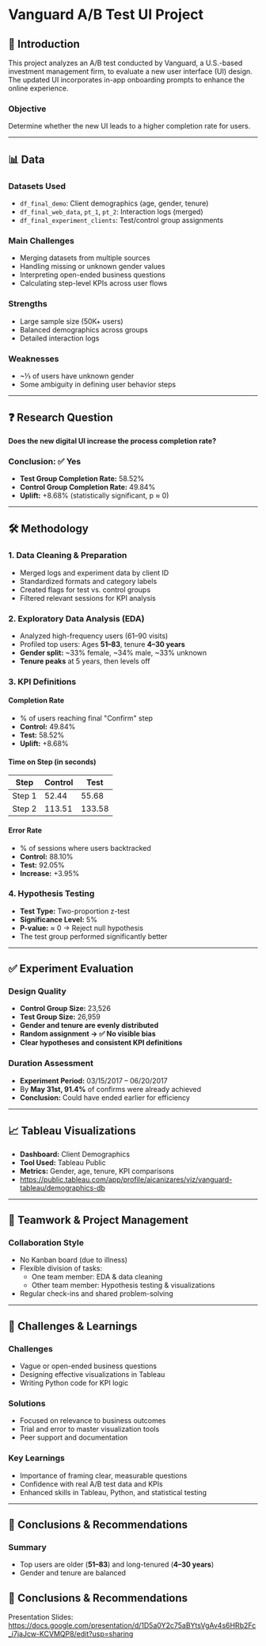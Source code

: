 # Vanguard A/B Test UI Project

## 🧠 Introduction
This project analyzes an A/B test conducted by Vanguard, a U.S.-based investment management firm, to evaluate a new user interface (UI) design. The updated UI incorporates in-app onboarding prompts to enhance the online experience.

### Objective
Determine whether the new UI leads to a higher completion rate for users.

---

## 📊 Data

### Datasets Used
- `df_final_demo`: Client demographics (age, gender, tenure)
- `df_final_web_data`, `pt_1`, `pt_2`: Interaction logs (merged)
- `df_final_experiment_clients`: Test/control group assignments

### Main Challenges
- Merging datasets from multiple sources
- Handling missing or unknown gender values
- Interpreting open-ended business questions
- Calculating step-level KPIs across user flows

### Strengths
- Large sample size (50K+ users)
- Balanced demographics across groups
- Detailed interaction logs

### Weaknesses
- ~⅓ of users have unknown gender
- Some ambiguity in defining user behavior steps

---

## ❓ Research Question
**Does the new digital UI increase the process completion rate?**

### Conclusion: ✅ Yes
- **Test Group Completion Rate:** 58.52%
- **Control Group Completion Rate:** 49.84%
- **Uplift:** +8.68% (statistically significant, p ≈ 0)

---

## 🛠️ Methodology

### 1. Data Cleaning & Preparation
- Merged logs and experiment data by client ID
- Standardized formats and category labels
- Created flags for test vs. control groups
- Filtered relevant sessions for KPI analysis

### 2. Exploratory Data Analysis (EDA)
- Analyzed high-frequency users (61–90 visits)
- Profiled top users: Ages **51–83**, tenure **4–30 years**
- **Gender split:** ~33% female, ~34% male, ~33% unknown
- **Tenure peaks** at 5 years, then levels off

### 3. KPI Definitions

#### Completion Rate
- % of users reaching final "Confirm" step
- **Control:** 49.84%
- **Test:** 58.52%
- **Uplift:** +8.68%

#### Time on Step (in seconds)
| Step | Control | Test |
|------|--------|------|
| Step 1 | 52.44 | 55.68 |
| Step 2 | 113.51 | 133.58 |

#### Error Rate
- % of sessions where users backtracked
- **Control:** 88.10%
- **Test:** 92.05%
- **Increase:** +3.95%

### 4. Hypothesis Testing
- **Test Type:** Two-proportion z-test
- **Significance Level:** 5%
- **P-value:** ≈ 0 → Reject null hypothesis
- The test group performed significantly better

---

## ✅ Experiment Evaluation

### Design Quality
- **Control Group Size:** 23,526
- **Test Group Size:** 26,959
- **Gender and tenure are evenly distributed**
- **Random assignment → ✅ No visible bias**
- **Clear hypotheses and consistent KPI definitions**

### Duration Assessment
- **Experiment Period:** 03/15/2017 – 06/20/2017
- By **May 31st, 91.4%** of confirms were already achieved
- **Conclusion:** Could have ended earlier for efficiency

---

## 📈 Tableau Visualizations
- **Dashboard:** Client Demographics 
- **Tool Used:** Tableau Public
- **Metrics:** Gender, age, tenure, KPI comparisons
- https://public.tableau.com/app/profile/aicanizares/viz/vanguard-tableau/demographics-db
---

## 🤝 Teamwork & Project Management

### Collaboration Style
- No Kanban board (due to illness)
- Flexible division of tasks:
  - One team member: EDA & data cleaning
  - Other team member: Hypothesis testing & visualizations
- Regular check-ins and shared problem-solving

---

## 🚧 Challenges & Learnings

### Challenges
- Vague or open-ended business questions
- Designing effective visualizations in Tableau
- Writing Python code for KPI logic

### Solutions
- Focused on relevance to business outcomes
- Trial and error to master visualization tools
- Peer support and documentation

### Key Learnings
- Importance of framing clear, measurable questions
- Confidence with real A/B test data and KPIs
- Enhanced skills in Tableau, Python, and statistical testing

---

## 📌 Conclusions & Recommendations

### Summary
- Top users are older (**51–83**) and long-tenured (**4–30 years**)
- Gender and tenure are balanced

## 📌 Conclusions & Recommendations
Presentation Slides: https://docs.google.com/presentation/d/1D5a0Y2c75aBYtsVgAv4s6HRb2Fc_i7jaJcw-KCVMQP8/edit?usp=sharing
